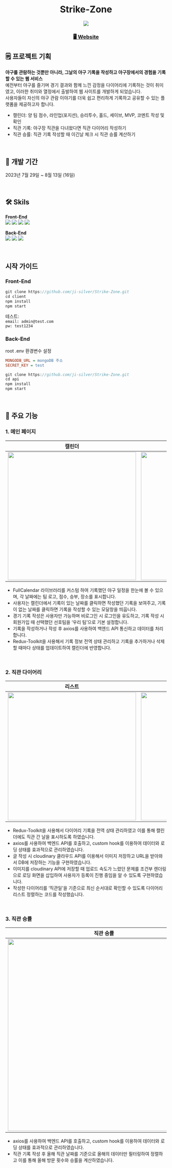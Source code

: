 

<div align="center">
  
# Strike-Zone
 
<img src="https://github.com/ji-silver/Strike-Zone/assets/59919953/7182d4f4-4933-42ef-821c-249369c0994e">
 
### <a href="http://strikezone.jisilver.shop/">🖥️ Website</a>
</div>


## 🗒️ 프로젝트 기획
**야구를 관람하는 것뿐만 아니라, 그날의 야구 기록을 작성하고 야구장에서의 경험을 기록할 수 있는 웹 서비스** <br />
예전부터 야구를 즐기며 경기 결과와 함께 느낀 감정을 다이어리에 기록하는 것이 취미였고, 이러한 취미와 열정에서 출발하여 웹 사이트를 개발하게 되었습니다.<br />
사용자들이 자신의 야구 관람 이야기를 더욱 쉽고 편리하게 기록하고 공유할 수 있는 플랫폼을 제공하고자 합니다.

- 캘린더: 양 팀 점수, 라인업(포지션), 승리투수, 홀드, 세이브, MVP, 코멘트 작성 및 확인
- 직관 기록: 야구장 직관을 다녀왔다면 직관 다이어리 작성하기
- 직관 승률: 직관 기록 작성할 때 이긴날 체크 시 직관 승률 계산하기

<br />

## 📅 개발 기간
2023년 7월 29일 ~ 8월 13일 (16일)

<br />

## 🛠 Skils
****Front-End**** <br />
<img src="https://img.shields.io/badge/React-61DAFB?style=for-the-badge&logo=React&logoColor=black"/>
<img src="https://img.shields.io/badge/Redux-764ABC?style=for-the-badge&logo=Redux&logoColor=white"/>
<img src="https://img.shields.io/badge/Sass-CC6699?style=for-the-badge&logo=Sass&logoColor=white"/>
<img src="https://img.shields.io/badge/styled--components-DB7093?style=for-the-badge&logo=styled-components&logoColor=white"/>

****Back-End**** <br />
<img src="https://img.shields.io/badge/Node.js-339933?style=for-the-badge&logo=Node.js&logoColor=white"/>
<img src="https://img.shields.io/badge/MongoDB-47A248?style=for-the-badge&logo=MongoDB&logoColor=white"/>
<img src="https://img.shields.io/badge/Express.js-000000?style=for-the-badge&logo=express&logoColor=white"/>

<br />

## 시작 가이드
### Front-End
```javascript
git clone https://github.com/ji-silver/Strike-Zone.git
cd client
npm install
npm start
```
테스트:<br/>
`email: admin@test.com`<br/>
`pw: test1234`

### Back-End
root .env 환경변수 설정
```ini
MONGODB_URL = mongoDB 주소
SECRET_KEY = test
```

```javascript
git clone https://github.com/ji-silver/Strike-Zone.git
cd api
npm install
npm start
```

<br />

## 📌 주요 기능
### 1. 메인 페이지

|캘린더|기록 모달|
|------|------|
|<img src="https://github.com/ji-silver/Player/assets/59919953/e5e7ae58-1a4b-4b96-b375-ad5e1bd032ec" width="400" height="auto"/>|<img src="https://github.com/ji-silver/Player/assets/59919953/83dbd54a-237d-4acd-b40b-b7e4567d086a" width="400" height="auto"/>|

- FullCalendar 라이브러리를 커스텀 하여 기록했던 야구 일정을 한눈에 볼 수 있으며, 각 날짜에는 팀 로고, 점수, 승부, 장소를 표시합니다.
- 사용자는 캘린더에서 기록이 있는 날짜를 클릭하면 작성했던 기록을 보여주고, 기록이 없는 날짜를 클릭하면 기록을 작성할 수 있는 모달창을 띄웁니다.
- 경기 기록 작성은 사용자만 가능하며 비로그인 시 로그인을 유도하고, 기록 작성 시 회원가입 때 선택했던 선호팀을 ‘우리 팀’으로 기본 설정합니다.
- 기록을 작성하거나 작성 후 axios를 사용하여 백엔드 API 통신하고 데이터를 처리합니다.
- Redux-Toolkit을 사용해서 기록 정보 전역 상태 관리하고 기록을 추가하거나 삭제할 때마다 상태를 업데이트하여 캘린더에 반영합니다.

<br />

### 2. 직관 다이어리

|리스트|글 작성 확인|
|------|------|
|<img src="https://github.com/ji-silver/Player/assets/59919953/575772fb-746b-4e35-8514-f346db5dcc8a" width="400" height="auto"/>|<img src="https://github.com/ji-silver/Player/assets/59919953/eba22ccf-7729-4737-9947-ab08c488856b" width="400" height="auto"/>|

- Redux-Toolkit을 사용해서 다이어리 기록을 전역 상태 관리하였고 이를 통해 캘린더에도 직관 간 날을 표시하도록 하였습니다.
- axios를 사용하여 백엔드 API를 호출하고, custom hook를 이용하여 데이터와 로딩 상태를 효과적으로 관리하였습니다.
- 글 작성 시 cloudinary 클라우드 API를 이용해서 이미지 저장하고 URL을 받아와서 DB에 저장하는 기능을 구현하였습니다.
- 이미지를 cloudinary API에 저장할 때 업로드 속도가 느렸던 문제를 조건부 렌더링으로 로딩 화면을 삽입하여 사용자가 등록이 진행 중임을 알 수 있도록 구현하였습니다.
- 작성한 다이어리를 ‘직관일’을 기준으로 최신 순서대로 확인할 수 있도록 다이어리 리스트 정렬하는 코드를 작성했습니다.

<br />

### 3. 직관 승률

|직관 승률|모바일|
|------|------|
|<img src="https://github.com/ji-silver/Player/assets/59919953/6722e789-e1d7-4f87-8ed0-cf2f003a2034" width="600" height="auto"/>|<img src="https://github.com/ji-silver/Player/assets/59919953/8a2ca736-9a6a-4825-9bc9-e0e2adab23bc" width="auto" height="300"/>|

- axios를 사용하여 백엔드 API를 호출하고, custom hook를 이용하여 데이터와 로딩 상태를 효과적으로 관리하였습니다.
- 직관 기록 작성 후 올해 직관 날짜를 기준으로 올해의 데이터만 필터링하여 정렬하고 이를 통해 올해 방문 횟수와 승률을 계산하였습니다.
